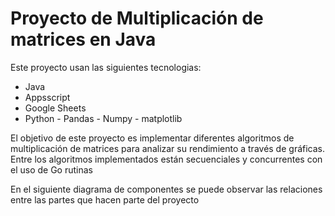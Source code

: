 # Proyecto de Multiplicación de matrices en Java


Este proyecto usan las siguientes tecnologias:

- Java
- Appsscript
- Google Sheets
- Python - Pandas - Numpy - matplotlib



El objetivo de este proyecto es implementar diferentes algoritmos de multiplicación de matrices para analizar su rendimiento a través de gráficas.
Entre los algoritmos implementados están secuenciales y concurrentes con el uso de Go rutinas 


En el siguiente diagrama de componentes se puede observar las relaciones entre las partes que hacen parte del proyecto
